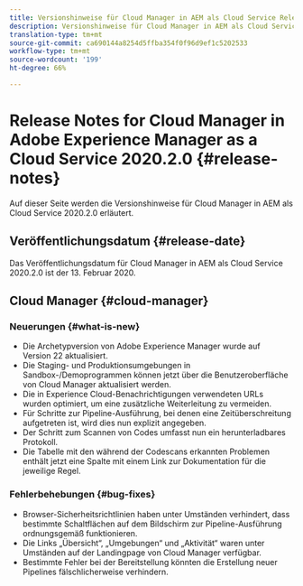 ```yaml
---
title: Versionshinweise für Cloud Manager in AEM als Cloud Service Release 2020.2.0
description: Versionshinweise für Cloud Manager in AEM als Cloud Service Release 2020.2.0
translation-type: tm+mt
source-git-commit: ca690144a8254d5ffba354f0f96d9ef1c5202533
workflow-type: tm+mt
source-wordcount: '199'
ht-degree: 66%

---
```



# Release Notes for Cloud Manager in Adobe Experience Manager as a Cloud Service 2020.2.0 {#release-notes}

Auf dieser Seite werden die Versionshinweise für Cloud Manager in AEM als Cloud Service 2020.2.0 erläutert.

## Veröffentlichungsdatum {#release-date}

Das Veröffentlichungsdatum für Cloud Manager in AEM als Cloud Service 2020.2.0 ist der 13. Februar 2020.

## Cloud Manager {#cloud-manager}

### Neuerungen {#what-is-new}

* Die Archetypversion von Adobe Experience Manager wurde auf Version 22 aktualisiert.
* Die Staging- und Produktionsumgebungen in Sandbox-/Demoprogrammen können jetzt über die Benutzeroberfläche von Cloud Manager aktualisiert werden.
* Die in Experience Cloud-Benachrichtigungen verwendeten URLs wurden optimiert, um eine zusätzliche Weiterleitung zu vermeiden.
* Für Schritte zur Pipeline-Ausführung, bei denen eine Zeitüberschreitung aufgetreten ist, wird dies nun explizit angegeben.
* Der Schritt zum Scannen von Codes umfasst nun ein herunterladbares Protokoll.
* Die Tabelle mit den während der Codescans erkannten Problemen enthält jetzt eine Spalte mit einem Link zur Dokumentation für die jeweilige Regel.

### Fehlerbehebungen {#bug-fixes}

* Browser-Sicherheitsrichtlinien haben unter Umständen verhindert, dass bestimmte Schaltflächen auf dem Bildschirm zur Pipeline-Ausführung ordnungsgemäß funktionieren.
* Die Links „Übersicht“, „Umgebungen“ und „Aktivität“ waren unter Umständen auf der Landingpage von Cloud Manager verfügbar.
* Bestimmte Fehler bei der Bereitstellung könnten die Erstellung neuer Pipelines fälschlicherweise verhindern.
